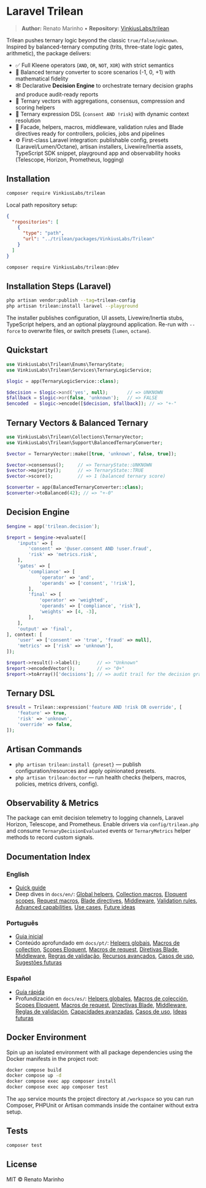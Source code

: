# Laravel Trilean

> **Author:** Renato Marinho • **Repository:** [VinkiusLabs/trilean](https://github.com/VinkiusLabs/trilean)

Trilean pushes ternary logic beyond the classic `true/false/unknown`. Inspired by balanced-ternary computing (trits, three-state logic gates, arithmetic), the package delivers:

- ✅ Full Kleene operators (`AND`, `OR`, `NOT`, `XOR`) with strict semantics
- 🧠 Balanced ternary converter to score scenarios (-1, 0, +1) with mathematical fidelity
- 🕸️ Declarative **Decision Engine** to orchestrate ternary decision graphs and produce audit-ready reports
- 🧮 Ternary vectors with aggregations, consensus, compression and scoring helpers
- 🧾 Ternary expression DSL (`consent AND !risk`) with dynamic context resolution
- 🧱 Facade, helpers, macros, middleware, validation rules and Blade directives ready for controllers, policies, jobs and pipelines
- ⚙️ First-class Laravel integration: publishable config, presets (Laravel/Lumen/Octane), artisan installers, Livewire/Inertia assets, TypeScript SDK snippet, playground app and observability hooks (Telescope, Horizon, Prometheus, logging)

## Installation

```bash
composer require VinkiusLabs/trilean
```

Local path repository setup:

```json
{
  "repositories": [
    {
      "type": "path",
      "url": "../trilean/packages/VinkiusLabs/Trilean"
    }
  ]
}
```

```bash
composer require VinkiusLabs/trilean:@dev
```

## Installation Steps (Laravel)

```bash
php artisan vendor:publish --tag=trilean-config
php artisan trilean:install laravel --playground
```

The installer publishes configuration, UI assets, Livewire/Inertia stubs, TypeScript helpers, and an optional playground application. Re-run with `--force` to overwrite files, or switch presets (`lumen`, `octane`).

## Quickstart

```php
use VinkiusLabs\Trilean\Enums\TernaryState;
use VinkiusLabs\Trilean\Services\TernaryLogicService;

$logic = app(TernaryLogicService::class);

$decision = $logic->and('yes', null);       // => UNKNOWN
$fallback = $logic->or(false, 'unknown');   // => FALSE
$encoded  = $logic->encode([$decision, $fallback]); // => "+-"
```

## Ternary Vectors & Balanced Ternary

```php
use VinkiusLabs\Trilean\Collections\TernaryVector;
use VinkiusLabs\Trilean\Support\BalancedTernaryConverter;

$vector = TernaryVector::make([true, 'unknown', false, true]);

$vector->consensus();     // => TernaryState::UNKNOWN
$vector->majority();      // => TernaryState::TRUE
$vector->score();         // => 1 (balanced ternary score)

$converter = app(BalancedTernaryConverter::class);
$converter->toBalanced(42); // => "+-0"
```

## Decision Engine

```php
$engine = app('trilean.decision');

$report = $engine->evaluate([
    'inputs' => [
        'consent' => '@user.consent AND !user.fraud',
        'risk' => 'metrics.risk',
    ],
    'gates' => [
        'compliance' => [
            'operator' => 'and',
            'operands' => ['consent', '!risk'],
        ],
        'final' => [
            'operator' => 'weighted',
            'operands' => ['compliance', 'risk'],
            'weights' => [4, -3],
        ],
    ],
    'output' => 'final',
], context: [
    'user' => ['consent' => 'true', 'fraud' => null],
    'metrics' => ['risk' => 'unknown'],
]);

$report->result()->label();      // => "Unknown"
$report->encodedVector();        // => "0+"
$report->toArray()['decisions']; // => audit trail for the decision graph
```

## Ternary DSL

```php
$result = Trilean::expression('feature AND !risk OR override', [
    'feature' => true,
    'risk' => 'unknown',
    'override' => false,
]);
```

## Artisan Commands

- `php artisan trilean:install {preset}` — publish configuration/resources and apply opinionated presets.
- `php artisan trilean:doctor` — run health checks (helpers, macros, policies, metrics drivers, config).

## Observability & Metrics

The package can emit decision telemetry to logging channels, Laravel Horizon, Telescope, and Prometheus. Enable drivers via `config/trilean.php` and consume `TernaryDecisionEvaluated` events or `TernaryMetrics` helper methods to record custom signals.

## Documentation Index

### English
- [Quick guide](docs/ternary-guide.en.md)
- Deep dives in `docs/en/`: [Global helpers](docs/en/global-helpers.md), [Collection macros](docs/en/collection-macros.md), [Eloquent scopes](docs/en/eloquent-scopes.md), [Request macros](docs/en/request-macros.md), [Blade directives](docs/en/blade-directives.md), [Middleware](docs/en/middleware.md), [Validation rules](docs/en/validation-rules.md), [Advanced capabilities](docs/en/advanced-capabilities.md), [Use cases](docs/en/use-cases.md), [Future ideas](docs/en/future-ideas.md)

### Português
- [Guia inicial](docs/guia-ternario.pt.md)
- Conteúdo aprofundado em `docs/pt/`: [Helpers globais](docs/pt/helpers-globais.md), [Macros de collection](docs/pt/collection-macros.md), [Scopes Eloquent](docs/pt/eloquent-scopes.md), [Macros de request](docs/pt/request-macros.md), [Diretivas Blade](docs/pt/blade-directives.md), [Middleware](docs/pt/middleware.md), [Regras de validação](docs/pt/validation-rules.md), [Recursos avançados](docs/pt/recursos-avancados.md), [Casos de uso](docs/pt/casos-de-uso.md), [Sugestões futuras](docs/pt/sugestoes-futuras.md)

### Español
- [Guía rápida](docs/guia-ternario.es.md)
- Profundización en `docs/es/`: [Helpers globales](docs/es/helpers-globales.md), [Macros de colección](docs/es/macros-coleccion.md), [Scopes Eloquent](docs/es/scopes-eloquent.md), [Macros de request](docs/es/macros-request.md), [Directivas Blade](docs/es/directivas-blade.md), [Middleware](docs/es/middleware.md), [Reglas de validación](docs/es/reglas-validacion.md), [Capacidades avanzadas](docs/es/capacidades-avanzadas.md), [Casos de uso](docs/es/casos-uso.md), [Ideas futuras](docs/es/ideas-futuras.md)

## Docker Environment

Spin up an isolated environment with all package dependencies using the Docker manifests in the project root:

```bash
docker compose build
docker compose up -d
docker compose exec app composer install
docker compose exec app composer test
```

The `app` service mounts the project directory at `/workspace` so you can run Composer, PHPUnit or Artisan commands inside the container without extra setup.

## Tests

```bash
composer test
```

## License

MIT © Renato Marinho

